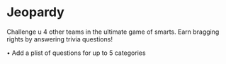 # Jeopardy

Challenge u 4 other teams in the ultimate game of smarts. Earn bragging rights by answering trivia questions!

•	Add a plist of questions for up to 5 categories
